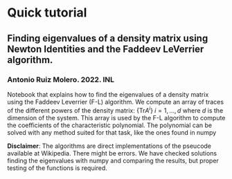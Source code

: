 # Quick tutorial
## Finding eigenvalues of a density matrix using Newton Identities and the Faddeev LeVerrier algorithm.
### Antonio Ruiz Molero. 2022. INL
Notebook that explains how to find the eigenvalues of a density matrix using the Faddeev Leverrier (F-L) algorithm. We compute an array of traces of the different powers of the density matrix: $\{ \text{Tr} A^i \}\; i=1,...,d$ where $d$ is the dimension of the system. This array is used by the F-L algorithm to compute the coefficients of the characteristic polynomial. The polynomial can be solved with any method suited for that task, like the ones found in numpy

**Disclaimer**: The algorithms are direct implementations of the pseucode available at Wikipedia. There might be errors. We have checked  solutions finding the eigenvalues with numpy and comparing the results, but proper testing of the functions is required. 
